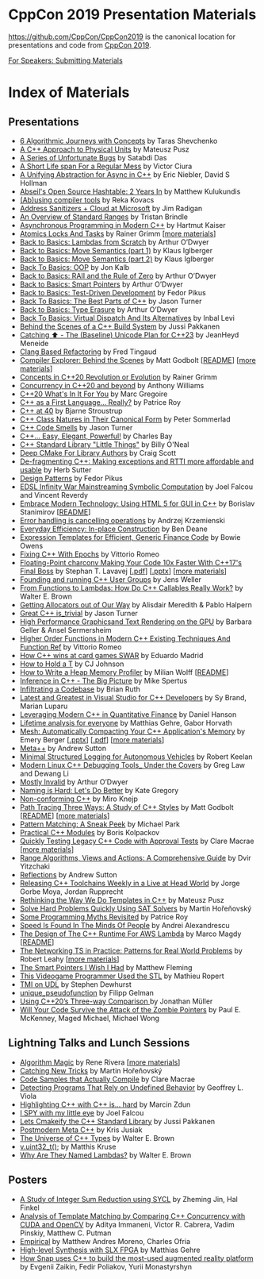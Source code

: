 CppCon 2019 Presentation Materials
==================================

https://github.com/CppCon/CppCon2019 is the canonical location for presentations
and code from [CppCon 2019](http://cppcon.org).

[For Speakers: Submitting Materials](Submitting.md)
# Index of Materials

## Presentations

 - [6 Algorithmic Journeys with Concepts](Presentations/6_algorithmic_journeys_with_concepts/6_algorithmic_journeys_with_concepts__taras_shevchenko__cppcon_2019.pdf) by Taras Shevchenko
 - [A C++ Approach to Physical Units](Presentations/a_cpp_approach_to_physical_units/a_cpp_approach_to_physical_units__mateusz_pusz__cppcon_2019.pdf) by Mateusz Pusz
 - [A Series of Unfortunate Bugs](Presentations/a_series_of_unfortunate_bugs/a_series_of_unfortunate_bugs__satabdi_das__cppcon_2019.pdf) by Satabdi Das
 - [A Short Life span For a Regular Mess](Presentations/a_short_life_span_for_a_regular_mess/a_short_life_span_for_a_regular_mess__victor_ciura__cppcon_2019.pdf) by Victor Ciura
 - [A Unifying Abstraction for Async in C++](Presentations/a_unifying_abstraction_for_async_in_cpp/a_unifying_abstraction_for_async_in_cpp__eric_niebler_david_s_hollman__cppcon_2019.pdf) by Eric Niebler, David S Hollman
 - [Abseil's Open Source Hashtable: 2 Years In](Presentations/abseils_open_source_hashtable_2_years_in/abseils_open_source_hashtable_2_years_in__matthew_kulukundis__cppcon_2019.pdf) by Matthew Kulukundis
 - [(Ab)using compiler tools](Presentations/abusing_compiler_tools/abusing_compiler_tools__reka_kovacs__cppcon_2019.pdf) by Reka Kovacs
 - [Address Sanitizers + Cloud at Microsoft](Presentations/address_sanitizers__cloud_at_microsoft/address_sanitizers__cloud_at_microsoft__jim_radigan__cppcon_2019.pptx) by Jim Radigan
 - [An Overview of Standard Ranges](Presentations/an_overview_of_standard_ranges/an_overview_of_standard_ranges__tristan_brindle__cppcon_2019.pdf) by Tristan Brindle
 - [Asynchronous Programming in Modern C++](Presentations/asynchronous_programming_in_modern_cpp/asynchronous_programming_in_modern_cpp__hartmut_kaiser__cppcon_2019.pdf) by Hartmut Kaiser
 - [Atomics Locks And Tasks](Presentations/atomics_locks_and_tasks/atomics_locks_and_tasks__rainer_grimm__cppcon_2019.pdf) by Rainer Grimm \[[more materials](Presentations/atomics_locks_and_tasks)\]
 - [Back to Basics: Lambdas from Scratch](Presentations/back_to_basics_lambdas_from_scratch/back_to_basics_lambdas_from_scratch__arthur_odwyer__cppcon_2019.pdf) by Arthur O’Dwyer
 - [Back to Basics: Move Semantics (part 1)](Presentations/back_to_basics_move_semantics_part_1/back_to_basics_move_semantics_part_1__klaus_iglberger__cppcon_2019.pdf) by Klaus Iglberger
 - [Back to Basics: Move Semantics (part 2)](Presentations/back_to_basics_move_semantics_part_2/back_to_basics_move_semantics_part_2__klaus_iglberger__cppcon_2019.pdf) by Klaus Iglberger
 - [Back To Basics: OOP](Presentations/back_to_basics_oop/back_to_basics_oop__jon_kalb__cppcon_2019.pdf) by Jon Kalb
 - [Back to Basics: RAII and the Rule of Zero](Presentations/back_to_basics_raii_and_the_rule_of_zero/back_to_basics_raii_and_the_rule_of_zero__arthur_odwyer__cppcon_2019.pdf) by Arthur O’Dwyer
 - [Back to Basics: Smart Pointers](Presentations/back_to_basics_smart_pointers/back_to_basics_smart_pointers__arthur_odwyer__cppcon_2019.pdf) by Arthur O’Dwyer
 - [Back to Basics: Test-Driven Development](Presentations/back_to_basics_testdriven_development/back_to_basics_testdriven_development__fedor_pikus__cppcon_2019.pdf) by Fedor Pikus
 - [Back To Basics: The Best Parts of C++](Presentations/back_to_basics_the_best_parts_of_cpp/back_to_basics_the_best_parts_of_cpp__jason_turner__cppcon_2019.pdf) by Jason Turner
 - [Back to Basics: Type Erasure](Presentations/back_to_basics_type_erasure/back_to_basics_type_erasure__arthur_odwyer__cppcon_2019.pdf) by Arthur O’Dwyer
 - [Back To Basics: Virtual Dispatch And Its Alternatives](Presentations/back_to_basics_virtual_dispatch_and_its_alternatives/back_to_basics_virtual_dispatch_and_its_alternatives__inbal_levi__cppcon_2019.pdf) by Inbal Levi
 - [Behind the Scenes of a C++ Build System](Presentations/behind_the_scenes_of_a_cpp_build_system/behind_the_scenes_of_a_cpp_build_system__jussi_pakkanen__cppcon_2019.pdf) by Jussi Pakkanen
 - [Catching ⬆️ - The (Baseline) Unicode Plan for C++23](Presentations/catching__the_baseline_unicode_plan_for_cpp23/catching__the_baseline_unicode_plan_for_cpp23__jeanheyd_meneide__cppcon_2019.pdf) by JeanHeyd Meneide
 - [Clang Based Refactoring](Presentations/clang_based_refactoring/clang_based_refactoring__fred_tingaud__cppcon_2019.pdf) by Fred Tingaud
 - [Compiler Explorer: Behind the Scenes](Presentations/compiler_explorer_behind_the_scenes/compiler_explorer_behind_the_scenes__matt_godbolt__cppcon_2019.pdf) by Matt Godbolt \[[README](Presentations/compiler_explorer_behind_the_scenes/README.md)\] \[[more materials](Presentations/compiler_explorer_behind_the_scenes)\]
 - [Concepts in C++20 Revolution or Evolution](Presentations/concepts_in_cpp20_revolution_or_evolution/concepts_in_cpp20_revolution_or_evolution__rainer_grimm__cppcon_2019.pdf) by Rainer Grimm
 - [Concurrency in C++20 and beyond](Presentations/concurrency_in_cpp20_and_beyond/concurrency_in_cpp20_and_beyond__anthony_williams__cppcon_2019.pdf) by Anthony Williams
 - [C++20 What's In It For You](Presentations/cpp20_whats_in_it_for_you/cpp20_whats_in_it_for_you__marc_gregoire__cppcon_2019.pptx) by Marc Gregoire
 - [C++ as a First Language... Really?](Presentations/cpp_as_a_first_language_really/cpp_as_a_first_language_really__patrice_roy__cppcon_2019.pdf) by Patrice Roy
 - [C++ at 40](Presentations/cpp_at_40/cpp_at_40__bjarne_stroustrup__cppcon_2019.pdf) by Bjarne Stroustrup
 - [C++ Class Natures in Their Canonical Form](Presentations/cpp_class_natures_in_their_canonical_form/cpp_class_natures_in_their_canonical_form__peter_sommerlad__cppcon_2019.pdf) by Peter Sommerlad
 - [C++ Code Smells](Presentations/cpp_code_smells/cpp_code_smells__jason_turner__cppcon_2019.pdf) by Jason Turner
 - [C++... Easy, Elegant, Powerful!](Presentations/cpp_easy_elegant_powerful/cpp_easy_elegant_powerful__charles_bay__cppcon_2019.pdf) by Charles Bay
 - [C++ Standard Library "Little Things"](Presentations/cpp_standard_library_little_things/cpp_standard_library_little_things__billy_oneal__cppcon_2019.pdf) by Billy O'Neal
 - [Deep CMake For Library Authors](Presentations/deep_cmake_for_library_authors/deep_cmake_for_library_authors__craig_scott__cppcon_2019.pdf) by Craig Scott
 - [De-fragmenting C++: Making exceptions and RTTI more affordable and usable](Presentations/defragmenting_cpp_making_exceptions_and_rtti_more_affordable_and_usable/defragmenting_cpp_making_exceptions_and_rtti_more_affordable_and_usable__herb_sutter__cppcon_2019.pdf) by Herb Sutter
 - [Design Patterns](Presentations/design_patterns/design_patterns__fedor_pikus__cppcon_2019.pdf) by Fedor Pikus
 - [EDSL Infinity War Mainstreaming Symbolic Computation](Presentations/edsl_infinity_war_mainstreaming_symbolic_computation/edsl_infinity_war_mainstreaming_symbolic_computation__joel_falcou_and_vincent_reverdy__cppcon_2019.pdf) by Joel Falcou and Vincent Reverdy
 - [Embrace Modern Technology: Using HTML 5 for GUI in C++](Presentations/embrace_modern_technology_using_html_5_for_gui_in_cpp/embrace_modern_technology_using_html_5_for_gui_in_cpp__borislav_stanimirov__cppcon_2019.pdf) by Borislav Stanimirov \[[README](Presentations/embrace_modern_technology_using_html_5_for_gui_in_cpp/README.md)\]
 - [Error handling is cancelling operations](Presentations/error_handling_is_cancelling_operations/error_handling_is_cancelling_operations__andrzej_krzemienski__cppcon_2019.pdf) by Andrzej Krzemienski
 - [Everyday Efficiency: In-place Construction](Presentations/everyday_efficiency_inplace_construction/everyday_efficiency_inplace_construction__ben_deane__cppcon_2019.pdf) by Ben Deane
 - [Expression Templates for Efficient, Generic Finance Code](Presentations/expression_templatesfor_efficient_generic_finance_code/expression_templatesfor_efficient_generic_finance_code__bowie_owens__cppcon_2019.pdf) by Bowie Owens
 - [Fixing C++ With Epochs](Presentations/fixing_cpp_with_epochs/fixing_cpp_with_epochs__vittorio_romeo__cppcon_2019.pdf) by Vittorio Romeo
 - [Floating-Point charconv Making Your Code 10x Faster With C++17's Final Boss](Presentations/floatingpoint_charconv_making_your_code_10x_faster_with_cpp17s_final_boss/floatingpoint_charconv_making_your_code_10x_faster_with_cpp17s_final_boss__stephan_t_lavavej__cppcon_2019.pdf) by Stephan T. Lavavej \[[.pdf](Presentations/floatingpoint_charconv_making_your_code_10x_faster_with_cpp17s_final_boss/floatingpoint_charconv_making_your_code_10x_faster_with_cpp17s_final_boss__stephan_t_lavavej__cppcon_2019.pdf)\] \[[.pptx](Presentations/floatingpoint_charconv_making_your_code_10x_faster_with_cpp17s_final_boss/floatingpoint_charconv_making_your_code_10x_faster_with_cpp17s_final_boss__stephan_t_lavavej__cppcon_2019.pptx)\] \[[more materials](Presentations/floatingpoint_charconv_making_your_code_10x_faster_with_cpp17s_final_boss)\]
 - [Founding and running C++ User Groups](Presentations/founding_and_running_cpp_user_groups/founding_and_running_cpp_user_groups__jens_weller__cppcon_2019.pdf) by Jens Weller
 - [From Functions to Lambdas: How Do C++ Callables Really Work?](Presentations/from_functions_to_lambdas_how_do_cpp_callables_really_work/from_functions_to_lambdas_how_do_cpp_callables_really_work__walter_e_brown__cppcon_2019.pdf) by Walter E. Brown
 - [Getting Allocators out of Our Way](Presentations/getting_allocators_out_of_our_way/getting_allocators_out_of_our_way__alisdair_meredith__pablo_halpern__cppcon_2019.pdf) by Alisdair Meredith & Pablo Halpern
 - [Great C++ is_trivial](Presentations/great_cpp_is_trivial/great_cpp_is_trivial__jason_turner__cppcon_2019.pdf) by Jason Turner
 - [High Performance Graphicsand Text Rendering on the GPU](Presentations/high_performance_graphicsand_text_rendering_on_the_gpu/high_performance_graphicsand_text_rendering_on_the_gpu__barbara_geller__ansel_sermersheim__cppcon_2019.pdf) by Barbara Geller & Ansel Sermersheim
 - [Higher Order Functions in Modern C++ Existing Techniques And Function Ref](Presentations/higher_order_functions_in_modern_cpp_existing_techniques_and_function_ref/higher_order_functions_in_modern_cpp_existing_techniques_and_function_ref__vittorio_romeo__cppcon_2019.pdf) by Vittorio Romeo
 - [How C++ wins at card games SWAR](Presentations/how_cpp_wins_at_card_games_swar/how_cpp_wins_at_card_games_swar__eduardo_madrid__cppcon_2019.pdf) by Eduardo Madrid
 - [How to Hold a T](Presentations/how_to_hold_a_t/how_to_hold_a_t__cj_johnson__cppcon_2019.pdf) by CJ Johnson
 - [How to Write a Heap Memory Profiler](Presentations/how_to_write_a_heap_memory_profiler/how_to_write_a_heap_memory_profiler__milian_wolff__cppcon_2019.pdf) by Milian Wolff \[[README](Presentations/how_to_write_a_heap_memory_profiler/README.md)\]
 - [Inference in C++ - The Big Picture](Presentations/inference_in_cpp_the_big_picture/inference_in_cpp_the_big_picture__mike_spertus__cppcon_2019.pdf) by Mike Spertus
 - [Infiltrating a Codebase](Presentations/infiltrating_a_codebase/infiltrating_a_codebase__brian_ruth__cppcon_2019.pdf) by Brian Ruth
 - [Latest and Greatest in Visual Studio for C++ Developers](Presentations/latest_and_greatest_in_visual_studio_for_cpp_developers/latest_and_greatest_in_visual_studio_for_cpp_developers__sy_brand_marian_luparu__cppcon_2019.pdf) by Sy Brand, Marian Luparu
 - [Leveraging Modern C++ in Quantitative Finance](Presentations/leveraging_modern_cpp_in_quantitative_finance/leveraging_modern_cpp_in_quantitative_finance__daniel_hanson__cppcon_2019.pdf) by Daniel Hanson
 - [Lifetime analysis for everyone](Presentations/lifetime_analysis_for_everyone/lifetime_analysis_for_everyone__matthias_gehre_gabor_horvath__cppcon_2019.pptx) by Matthias Gehre, Gabor Horvath
 - [Mesh: Automatically Compacting Your C++ Application's Memory](Presentations/mesh_automatically_compacting_your_cpp_applications_memory/mesh_automatically_compacting_your_cpp_applications_memory__emery_berger__cppcon_2019.pdf) by Emery Berger \[[.pptx](Presentations/mesh_automatically_compacting_your_cpp_applications_memory/mesh_automatically_compacting_your_cpp_applications_memory__emery_berger__cppcon_2019.pptx)\] \[[.pdf](Presentations/mesh_automatically_compacting_your_cpp_applications_memory/mesh_automatically_compacting_your_cpp_applications_memory__emery_berger__cppcon_2019.pdf)\] \[[more materials](Presentations/mesh_automatically_compacting_your_cpp_applications_memory)\]
 - [Meta++](Presentations/meta/meta__andrew_sutton__cppcon_2019.pdf) by Andrew Sutton
 - [Minimal Structured Logging for Autonomous Vehicles](Presentations/minimal_structured_logging_for_autonomous_vehicles/minimal_structured_logging_for_autonomous_vehicles__robert_keelan__cppcon_2019.pdf) by Robert Keelan
 - [Modern Linux C++ Debugging Tools_ Under the Covers](Presentations/modern_linux_cpp_debugging_tools__under_the_covers/modern_linux_cpp_debugging_tools__under_the_covers__greg_law_and_dewang_li__cppcon_2019.pdf) by Greg Law and Dewang Li
 - [Mostly Invalid](Presentations/mostly_invalid/mostly_invalid__arthur_odwyer__cppcon_2019.pdf) by Arthur O’Dwyer
 - [Naming is Hard: Let's Do Better](Presentations/naming_is_hard_lets_do_better/naming_is_hard_lets_do_better__kate_gregory__cppcon_2019.pdf) by Kate Gregory
 - [Non-conforming C++](Presentations/nonconforming_cpp/nonconforming_cpp__miro_knejp__cppcon_2019.pdf) by Miro Knejp
 - [Path Tracing Three Ways: A Study of C++ Styles](Presentations/path_tracing_three_ways_a_study_of_cpp_styles/path_tracing_three_ways_a_study_of_cpp_styles__matt_godbolt__cppcon_2019.pdf) by Matt Godbolt \[[README](Presentations/path_tracing_three_ways_a_study_of_cpp_styles/README.md)\] \[[more materials](Presentations/path_tracing_three_ways_a_study_of_cpp_styles)\]
 - [Pattern Matching: A Sneak Peek](Presentations/pattern_matching_a_sneak_peek/pattern_matching_a_sneak_peek__michael_park__cppcon_2019.pdf) by Michael Park
 - [Practical C++ Modules](Presentations/practical_cpp_modules/practical_cpp_modules__boris_kolpackov__cppcon_2019.pdf) by Boris Kolpackov
 - [Quickly Testing Legacy C++ Code with Approval Tests](Presentations/quickly_testing_legacy_cpp_code_with_approval_tests/quickly_testing_legacy_cpp_code_with_approval_tests__clare_macrae__cppcon_2019.pdf) by Clare Macrae \[[more materials](Presentations/quickly_testing_legacy_cpp_code_with_approval_tests)\]
 - [Range Algorithms, Views and Actions: A Comprehensive Guide](Presentations/range_algorithms_views_and_actions_a_comprehensive_guide/range_algorithms_views_and_actions_a_comprehensive_guide__dvir_yitzchaki__cppcon_2019.pdf) by Dvir Yitzchaki
 - [Reflections](Presentations/reflections/reflections__andrew_sutton__cppcon_2019.pdf) by Andrew Sutton
 - [Releasing C++ Toolchains Weekly in a Live at Head World](Presentations/releasing_cpp_toolchains_weekly_in_a_live_at_head_world/releasing_cpp_toolchains_weekly_in_a_live_at_head_world__jorge_gorbe_moya_jordan_rupprecht__cppcon_2019.pdf) by Jorge Gorbe Moya, Jordan Rupprecht
 - [Rethinking the Way We Do Templates in C++](Presentations/rethinking_the_way_we_do_templates_in_cpp/rethinking_the_way_we_do_templates_in_cpp__mateusz_pusz__cppcon_2019.pdf) by Mateusz Pusz
 - [Solve Hard Problems Quickly Using SAT Solvers](Presentations/solve_hard_problems_quickly_using_sat_solvers/solve_hard_problems_quickly_using_sat_solvers__martin_ho%C5%99e%C5%88ovsk%C3%BD__cppcon_2019.pdf) by Martin Hořeňovský
 - [Some Programming Myths Revisited](Presentations/some_programming_myths_revisited/some_programming_myths_revisited__patrice_roy__cppcon_2019.pdf) by Patrice Roy
 - [Speed Is Found In The Minds Of People](Presentations/speed_is_found_in_the_minds_of_people/speed_is_found_in_the_minds_of_people__andrei_alexandrescu__cppcon_2019.pdf) by Andrei Alexandrescu
 - [The Design of The C++ Runtime For AWS Lambda](Presentations/the_design_of_the_cpp_runtime_for_aws_lambda/the_design_of_the_cpp_runtime_for_aws_lambda__marco_magdy__cppcon_2019.pdf) by Marco Magdy \[[README](Presentations/the_design_of_the_cpp_runtime_for_aws_lambda/README.md)\]
 - [The Networking TS in Practice: Patterns for Real World Problems](Presentations/the_networking_ts_in_practice_patterns_for_real_world_problems/the_networking_ts_in_practice_patterns_for_real_world_problems__robert_leahy__cppcon_2019.pdf) by Robert Leahy \[[more materials](Presentations/the_networking_ts_in_practice_patterns_for_real_world_problems)\]
 - [The Smart Pointers I Wish I Had](Presentations/the_smart_pointers_i_wish_i_had/the_smart_pointers_i_wish_i_had__matthew_fleming__cppcon_2019.pdf) by Matthew Fleming
 - [This Videogame Programmer Used the STL](Presentations/this_videogame_programmer_used_the_stl/this_videogame_programmer_used_the_stl__mathieu_ropert__cppcon_2019.pdf) by Mathieu Ropert
 - [TMI on UDL](Presentations/tmi_on_udl/tmi_on_udl__stephen_dewhurst__cppcon_2019.pdf) by Stephen Dewhurst
 - [unique_pseudofunction](Presentations/unique_pseudofunction/unique_pseudofunction__filipp_gelman__cppcon_2019.pdf) by Filipp Gelman
 - [Using C++20’s Three-way Comparison ](Presentations/using_cpp20s_threeway_comparison_/using_cpp20s_threeway_comparison___jonathan_m%C3%BCller__cppcon_2019.pdf) by Jonathan Müller
 - [Will Your Code Survive the Attack of the Zombie Pointers](Presentations/will_your_code_survive_the_attack_of_the_zombie_pointers/will_your_code_survive_the_attack_of_the_zombie_pointers__paul_e_mckenney_maged_michael_michael_wong__cppcon_2019.pdf) by Paul E. McKenney, Maged Michael, Michael Wong

## Lightning Talks and Lunch Sessions

 - [Algorithm Magic](Lightning%20Talks%20and%20Lunch%20Sessions/algorithm_magic/algorithm_magic__rene_rivera__cppcon_2019.pdf) by Rene Rivera \[[more materials](Lightning%20Talks%20and%20Lunch%20Sessions/algorithm_magic)\]
 - [Catching New Tricks](Lightning%20Talks%20and%20Lunch%20Sessions/catching_new_tricks/catching_new_tricks__martin_ho%C5%99e%C5%88ovsk%C3%BD__cppcon_2019.pdf) by Martin Hořeňovský
 - [Code Samples that Actually Compile](Lightning%20Talks%20and%20Lunch%20Sessions/code_samples_that_actually_compile/code_samples_that_actually_compile__clare_macrae__cppcon_2019.pdf) by Clare Macrae
 - [Detecting Programs That Rely on Undefined Behavior](Lightning%20Talks%20and%20Lunch%20Sessions/detecting_programs_that_rely_on_undefined_behavior/detecting_programs_that_rely_on_undefined_behavior__geoffrey_l_viola__cppcon_2019.pdf) by Geoffrey L. Viola
 - [Highlighting C++ with C++ is... hard](Lightning%20Talks%20and%20Lunch%20Sessions/highlighting_cpp_with_cpp_is_hard/highlighting_cpp_with_cpp_is_hard__marcin_zdun__cppcon_2019.pdf) by Marcin Zdun
 - [I SPY with my little eye](Lightning%20Talks%20and%20Lunch%20Sessions/i_spy_with_my_little_eye/i_spy_with_my_little_eye__joel_falcou__cppcon_2019.pdf) by Joel Falcou
 - [Lets Cmakeify the C++ Standard Library](Lightning%20Talks%20and%20Lunch%20Sessions/lets_cmakeify_the_cpp_standard_library/lets_cmakeify_the_cpp_standard_library__jussi_pakkanen__cppcon_2019.pdf) by Jussi Pakkanen
 - [Postmodern Meta C++](Lightning%20Talks%20and%20Lunch%20Sessions/postmodern_meta_cpp/postmodern_meta_cpp__kris_jusiak__cppcon_2019.pdf) by Kris Jusiak
 - [The Universe of C++ Types](Lightning%20Talks%20and%20Lunch%20Sessions/the_universe_of_cpp_types/the_universe_of_cpp_types__walter_e_brown__cppcon_2019.pdf) by Walter E. Brown
 - [v.uint32_t();](Lightning%20Talks%20and%20Lunch%20Sessions/vuint32_t/vuint32_t__matthis_kruse__cppcon_2019.pdf) by Matthis Kruse
 - [Why Are They Named Lambdas?](Lightning%20Talks%20and%20Lunch%20Sessions/why_are_they_named_lambdas/why_are_they_named_lambdas__walter_e_brown__cppcon_2019.pdf) by Walter E. Brown

## Posters

 - [A Study of Integer Sum Reduction using SYCL](Posters/a_study_of_integer_sum_reduction_using_sycl/a_study_of_integer_sum_reduction_using_sycl__zheming_jin_hal_finkel__cppcon_2019.pdf) by Zheming Jin, Hal Finkel
 - [Analysis of Template Matching by Comparing C++ Concurrency with CUDA and OpenCV](Posters/analysis_of_template_matching_by_comparing_cpp_concurrency_with_cuda_and_opencv/analysis_of_template_matching_by_comparing_cpp_concurrency_with_cuda_and_opencv__aditya_immaneni_victor_r_cabrera_vadim_pinskiy_matthew_c_putman__cppcon_2019.pdf) by Aditya Immaneni, Victor R. Cabrera, Vadim Pinskiy, Matthew C. Putman
 - [Empirical](Posters/empirical/empirical__matthew_andres_moreno_charles_ofria__cppcon_2019.pdf) by Matthew Andres Moreno, Charles Ofria
 - [High-level Synthesis with SLX FPGA](Posters/highlevel_synthesis_with_slx_fpga/highlevel_synthesis_with_slx_fpga__matthias_gehre__cppcon_2019.pdf) by Matthias Gehre
 - [How Snap uses C++ to build the most-used augmented reality platform](Posters/how_snap_uses_cpp_to_build_the_mostused_augmented_reality_platform/how_snap_uses_cpp_to_build_the_mostused_augmented_reality_platform__evgenii_zaikin_fedir_poliakov_yurii_monastyrshyn__cppcon_2019.pdf) by Evgenii Zaikin, Fedir Poliakov, Yurii Monastyrshyn
